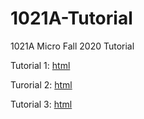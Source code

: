 # 1021A-Tutorial
1021A Micro Fall 2020 Tutorial

Tutorial 1: [html](https://rawcdn.githack.com/hans-mtz/1021A-Tutorial/878a0b25c02b86fd2c4b535ffc8b7d6fd6528e1a/T1.html)

Turorial 2: [html](https://rawcdn.githack.com/hans-mtz/1021A-Tutorial/0604e02dbe6815fe392a59b210d04e2242fa0973/T2.html)

Tutorial 3: [html](https://rawcdn.githack.com/hans-mtz/1021A-Tutorial/878a0b25c02b86fd2c4b535ffc8b7d6fd6528e1a/T3.html)
